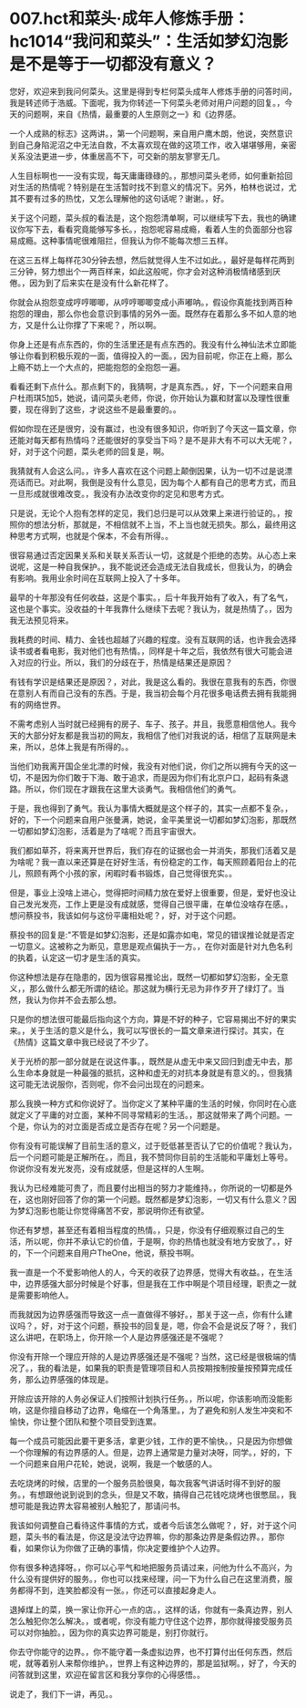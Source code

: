 # 007.hct和菜头·成年人修炼手册：hc1014“我问和菜头”：生活如梦幻泡影是不是等于一切都没有意义？

您好，欢迎来到我问何菜头。这里是得到专栏何菜头成年人修炼手册的问答时间，我是转述师于浩威。下面呢，我为你转述一下何菜头老师对用户问题的回复。，今天的问题啊，来自《热情，最重要的人生原则之一》和《边界感。

一个人成熟的标志》这两讲。，第一个问题啊，来自用户鹰木朗，他说，突然意识到自己身陷泥沼之中无法自救，不太喜欢现在做的这项工作，收入堪堪够用，亲密关系没法更进一步，体重居高不下，可交新的朋友寥寥无几。

人生目标啊也一一没有实现，每天庸庸碌碌的。，那想问菜头老师，如何重新拾回对生活的热情呢？特别是在生活暂时找不到意义的情况下。另外，柏林也说过，尤其不要有过多的热忱，又怎么理解他的这句话呢？谢谢。，好。

关于这个问题，菜头叔的看法是，这个抱怨清单啊，可以继续写下去，我也的确建议你写下去，看看究竟能够写多长。，抱怨呢容易成瘾，看着人生的负面部分也容易成瘾。这种事情呢很难阻拦，但我认为你不能每次想三五样。

在这三五样上每样花30分钟去想，然后就觉得人生不过如此。，最好是每样花两到三分钟，努力想出个一两百样来，如此这般呢，你才会对这种消极情绪感到厌倦。，因为到了后来实在是没有什么新花样了。

你就会从抱怨变成哼哼唧唧，从哼哼唧唧变成小声嘟呐。，假设你真能找到两百种抱怨的理由，那么你也会意识到事情的另外一面。既然存在着那么多不如人意的地方，又是什么让你撑了下来呢？，所以啊。

你身上还是有点东西的，你的生活里还是有点东西的。我没有什么神仙法术立即能够让你看到积极乐观的一面，值得投入的一面。，因为目前呢，你正在上瘾，那么上瘾不妨上一个大点的，把能抱怨的全抱怨一遍。

看看还剩下点什么。那点剩下的，我猜啊，才是真东西。，好，下一个问题来自用户杜雨琪5加5，她说，请问菜头老师，你说，你开始认为赢和财富以及理性很重要，现在得到了这些，才说这些不是最重要的。。

假如你现在还是很穷，没有赢过，也没有很多知识，你听到了今天这一篇文章，你还能对每天都有热情吗？还能很好的享受当下吗？是不是非大有不可以大无呢？，好，对于这个问题，菜头老师的回复是，啊。

我猜就有人会这么问。，许多人喜欢在这个问题上颠倒因果，认为一切不过是说漂亮话而已。对此啊，我倒是没有什么意见，因为每个人都有自己的思考方式，而且一旦形成就很难改变。，我没有办法改变你的定见和思考方式。

只是说，无论个人抱有怎样的定见，我们总归是可以从效果上来进行验证的。，按照你的想法分析，那就是，不相信就不上当，不上当也就无损失。那么，最终用这种思考方式啊，也就是个保本，不会有所得。。

很容易通过否定因果关系和关联关系否认一切，这就是个拒绝的态势。从心态上来说呢，这是一种自我保护。，我不能说还会造成无法自我成长，但我认为，的确会有影响。我用业余时间在互联网上投入了十多年。

最早的十年那没有任何收益，这是个事实。，后十年我开始有了收入，有了名气，这也是个事实。没收益的十年我靠什么继续下去呢？我认为，就是热情了。，因为我无法预见将来。

我耗费的时间、精力、金钱也超越了兴趣的程度。没有互联网的话，也许我会选择读书或者看电影，我对他们也有热情。，同样是十年之后，我依然有很大可能会进入对应的行业。所以，我们的分歧在于，热情是结果还是原因？

有钱有学识是结果还是原因？，对此，我是这么看的。我很在意我有的东西，你很在意别人有而自己没有的东西。于是，我当初会每个月花很多电话费去拥有我能拥有的网络世界。

不需考虑别人当时就已经拥有的房子、车子、孩子。并且，我愿意相信他人。我今天的大部分好友都是我当初的网友，我相信了他们对我说的话，相信了互联网是未来，所以，总体上我是有所得的。。

当他们劝我离开国企坐北漂的时候，我没有对他们说，你们之所以拥有今天的这一切，不是因为你们敢于下海、敢于追求，而是因为你们有北京户口，起码有条退路。所以，你们现在才跟我在这里大谈勇气。我相信他们的勇气。

于是，我也得到了勇气。我认为事情大概就是这个样子的，其实一点都不复杂。，好的，下一个问题来自用户张曼满，她说，金平美里说一切都如梦幻泡影，那既然一切都如梦幻泡影，活着是为了啥呢？而且宇宙很大。

我们都如草芥，将来离开世界后，我们存在的证据也会一并消失，那我们活着又是为啥呢？我一直以来还算是在好好生活，有份稳定的工作，每天照顾着阳台上的花儿，照顾有两个小孩的家，闲暇时看书锻炼，自己觉得很充实。。

但是，事业上没啥上进心，觉得把时间精力放在爱好上很重要，但是，爱好也没让自己发光发亮，工作上更是没有成就感，觉得自己很平庸，在单位没啥存在感。，想问蔡投书，我该如何与这份平庸相处呢？，好，对于这个问题。

蔡投书的回复是:"不管是如梦幻泡影，还是如露亦如电，常见的错误推论就是否定一切意义。这被称之为断见，意思是观点偏执于一方。，在你对面是针对九色名利的执着，认定这一切才是生活的真实。

你这种想法是存在隐患的，因为很容易推论出，既然一切都如梦幻泡影，全无意义，，那么做什么都无所谓的结论。那这就为横行无忌为非作歹开了绿灯了。当然，我认为你并不会去那么想。

只是你的想法很可能最后指向这个方向，算是不好的种子，它容易揭出不好的果实来。，关于生活的意义是什么，我可以写很长的一篇文章来进行探讨。其实，在《热情》这篇文章中我已经说了不少了。

关于光桥的那一部分就是在说这件事。，既然是从虚无中来又回归到虚无中去，那么生命本身就是一种最强的抵抗，这种和虚无的对抗本身就是有意义的。，但我猜这可能无法说服你，否则呢，你不会问出现在的问题来。

那么我换一种方式和你说好了。当你定义了某种平庸的生活的时候，你同时在心底就定义了平庸的对立面，某种不同寻常精彩的生活。，那这就带来了两个问题。一个是，你认为的对立面是否成立是否存在呢？另一个问题是。

你有没有可能误解了目前生活的意义，过于贬低甚至否认了它的价值呢？我认为，后一个问题可能是正解所在。，而且，我不赞同你目前的生活能和平庸划上等号。你说你没有发光发亮，没有成就感，但是这样的人生啊。

我认为已经难能可贵了，而且要付出相当的努力才能维持。，你所说的一切都是外在，这也刚好回答了你的第一个问题。既然都是梦幻泡影，一切又有什么意义？因为梦幻泡影也能让你觉得痛苦不安，那说明你还有欲望。

你还有梦想，甚至还有着相当程度的热情。，只是，你没有仔细观察过自己的生活，所以呢，你并不承认它的价值，于是啊，你的热情也就没有地方安放了。，好的，下一个问题来自用户TheOne，他说，蔡投书啊。

我一直是一个不爱影响他人的人，今天的收获了边界感，觉得大有收益。，在生活中，边界感强大部分时候是个好事，但是我在工作中啊是个项目经理，职责之一就是需要影响他人。

而我就因为边界感强而导致这一点一直做得不够好。，那关于这一点，你有什么建议吗？，好，对于这个问题，蔡投书的回复是，嗯，你会不会是说反了呀？，我们这么讲吧，在职场上，你开除一个人是边界感强还是不强呢？

你没有开除一个理应开除的人是边界感强还是不强呢？当然，这已经是很极端的情况了。，我的看法是，如果我的职责是管理项目和人员按期按制按量按预算完成任务，那么边界感强的体现是。

开除应该开除的人务必保证人们按照计划执行任务。，所以呢，你该影响而没能影响，这是你擅自移动了边界，龟缩在一个角落里。，为了避免和别人发生冲突和不愉快，你让整个团队和整个项目受到连累。

每一个成员可能因此要干更多活，拿更少钱，工作的更不愉快。，只是因为你想做一个你理解的有边界感的人。但是，边界上通常是力量对决呀，同学。，好的，下一个问题来自用户花轮，她说，说啊，我是一个敏感的人。

去吃烧烤的时候，店里的一个服务员脸很臭，每次我客气讲话时得不到好的服务。，有想跟他说到说到的念头，但是又不敢，搞得自己花钱吃烧烤也很憋屈。，我想可能是我边界太容易被别人触犯了，那请问书。

我该如何调整自己看待这件事情的方式，或者今后该怎么做呢？，好，对于这个问题，菜头书的看法是，你这是没法守边界嘛，你的那条边界是条假边界。，那你看，如果你认为你做了正确的事情，你决定要维护个人边界。

你有很多种选择呀。，你可以心平气和地把服务员请过来，问他为什么不高兴，为什么没有提供好的服务。，你也可以找来经理，问一下为什么自己在这里消费，服务都得不到，连笑脸都没有一张。，你还可以直接起身走人。

退掉煤上的菜，换一家让你开心一点的店。，这样的话，你就有一条真边界，别人怎么触犯你怎么解决。，或者呢，你没有能力守住这个边界，那你就得接受服务员可以对你抽脸。，因为你的真实边界可能是，别打你就行。

你去守你能守的边界。，你不能守着一条虚拟边界，也不打算付出任何东西，然后呢，就等着别人来帮你维护。，世界上有这种边界的，那是监狱啊。，好了，今天的问答就到这里，欢迎在留言区和我分享你的心得感悟。。

说走了，我们下一讲，再见。。